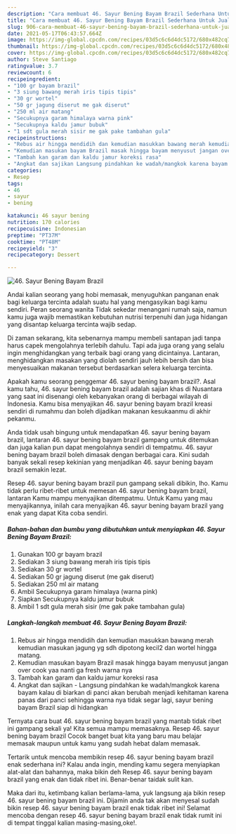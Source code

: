 ```yaml
---
description: "Cara membuat 46. Sayur Bening Bayam Brazil Sederhana Untuk Jualan"
title: "Cara membuat 46. Sayur Bening Bayam Brazil Sederhana Untuk Jualan"
slug: 906-cara-membuat-46-sayur-bening-bayam-brazil-sederhana-untuk-jualan
date: 2021-05-17T06:43:57.664Z
image: https://img-global.cpcdn.com/recipes/03d5c6c6d4dc5172/680x482cq70/46-sayur-bening-bayam-brazil-foto-resep-utama.jpg
thumbnail: https://img-global.cpcdn.com/recipes/03d5c6c6d4dc5172/680x482cq70/46-sayur-bening-bayam-brazil-foto-resep-utama.jpg
cover: https://img-global.cpcdn.com/recipes/03d5c6c6d4dc5172/680x482cq70/46-sayur-bening-bayam-brazil-foto-resep-utama.jpg
author: Steve Santiago
ratingvalue: 3.7
reviewcount: 6
recipeingredient:
- "100 gr bayam brazil"
- "3 siung bawang merah iris tipis tipis"
- "30 gr wortel"
- "50 gr jagung diserut me gak diserut"
- "250 ml air matang"
- "Secukupnya garam himalaya warna pink"
- "Secukupnya kaldu jamur bubuk"
- "1 sdt gula merah sisir me gak pake tambahan gula"
recipeinstructions:
- "Rebus air hingga mendidih dan kemudian masukkan bawang merah kemudian masukan jagung yg sdh dipotong kecil2 dan wortel hingga matang."
- "Kemudian masukan bayam Brazil masak hingga bayam menyusut jangan over cook yaa nanti ga fresh warna nya"
- "Tambah kan garam dan kaldu jamur koreksi rasa"
- "Angkat dan sajikan Langsung pindahkan ke wadah/mangkok karena bayam kalau di biarkan di panci akan berubah menjadi kehitaman karena panas dari panci sehingga warna nya tidak segar lagi, sayur bening bayam Brazil siap di hidangkan"
categories:
- Resep
tags:
- 46
- sayur
- bening

katakunci: 46 sayur bening 
nutrition: 170 calories
recipecuisine: Indonesian
preptime: "PT37M"
cooktime: "PT48M"
recipeyield: "3"
recipecategory: Dessert

---
```



![46. Sayur Bening Bayam Brazil](https://img-global.cpcdn.com/recipes/03d5c6c6d4dc5172/680x482cq70/46-sayur-bening-bayam-brazil-foto-resep-utama.jpg)

Andai kalian seorang yang hobi memasak, menyuguhkan panganan enak bagi keluarga tercinta adalah suatu hal yang mengasyikan bagi kamu sendiri. Peran seorang  wanita Tidak sekedar menangani rumah saja, namun kamu juga wajib memastikan kebutuhan nutrisi terpenuhi dan juga hidangan yang disantap keluarga tercinta wajib sedap.

Di zaman  sekarang, kita sebenarnya mampu membeli santapan jadi tanpa harus capek mengolahnya terlebih dahulu. Tapi ada juga orang yang selalu ingin menghidangkan yang terbaik bagi orang yang dicintainya. Lantaran, menghidangkan masakan yang diolah sendiri jauh lebih bersih dan bisa menyesuaikan makanan tersebut berdasarkan selera keluarga tercinta. 



Apakah kamu seorang penggemar 46. sayur bening bayam brazil?. Asal kamu tahu, 46. sayur bening bayam brazil adalah sajian khas di Nusantara yang saat ini disenangi oleh kebanyakan orang di berbagai wilayah di Indonesia. Kamu bisa menyajikan 46. sayur bening bayam brazil kreasi sendiri di rumahmu dan boleh dijadikan makanan kesukaanmu di akhir pekanmu.

Anda tidak usah bingung untuk mendapatkan 46. sayur bening bayam brazil, lantaran 46. sayur bening bayam brazil gampang untuk ditemukan dan juga kalian pun dapat mengolahnya sendiri di tempatmu. 46. sayur bening bayam brazil boleh dimasak dengan berbagai cara. Kini sudah banyak sekali resep kekinian yang menjadikan 46. sayur bening bayam brazil semakin lezat.

Resep 46. sayur bening bayam brazil pun gampang sekali dibikin, lho. Kamu tidak perlu ribet-ribet untuk memesan 46. sayur bening bayam brazil, lantaran Kamu mampu menyajikan ditempatmu. Untuk Kamu yang mau menyajikannya, inilah cara menyajikan 46. sayur bening bayam brazil yang enak yang dapat Kita coba sendiri.

<!--inarticleads1-->

##### Bahan-bahan dan bumbu yang dibutuhkan untuk menyiapkan 46. Sayur Bening Bayam Brazil:

1. Gunakan 100 gr bayam brazil
1. Sediakan 3 siung bawang merah iris tipis tipis
1. Sediakan 30 gr wortel
1. Sediakan 50 gr jagung diserut (me gak diserut)
1. Sediakan 250 ml air matang
1. Ambil Secukupnya garam himalaya (warna pink)
1. Siapkan Secukupnya kaldu jamur bubuk
1. Ambil 1 sdt gula merah sisir (me gak pake tambahan gula)




<!--inarticleads2-->

##### Langkah-langkah membuat 46. Sayur Bening Bayam Brazil:

1. Rebus air hingga mendidih dan kemudian masukkan bawang merah kemudian masukan jagung yg sdh dipotong kecil2 dan wortel hingga matang.
1. Kemudian masukan bayam Brazil masak hingga bayam menyusut jangan over cook yaa nanti ga fresh warna nya
1. Tambah kan garam dan kaldu jamur koreksi rasa
1. Angkat dan sajikan - Langsung pindahkan ke wadah/mangkok karena bayam kalau di biarkan di panci akan berubah menjadi kehitaman karena panas dari panci sehingga warna nya tidak segar lagi, sayur bening bayam Brazil siap di hidangkan




Ternyata cara buat 46. sayur bening bayam brazil yang mantab tidak ribet ini gampang sekali ya! Kita semua mampu memasaknya. Resep 46. sayur bening bayam brazil Cocok banget buat kita yang baru mau belajar memasak maupun untuk kamu yang sudah hebat dalam memasak.

Tertarik untuk mencoba membikin resep 46. sayur bening bayam brazil enak sederhana ini? Kalau anda ingin, mending kamu segera menyiapkan alat-alat dan bahannya, maka bikin deh Resep 46. sayur bening bayam brazil yang enak dan tidak ribet ini. Benar-benar taidak sulit kan. 

Maka dari itu, ketimbang kalian berlama-lama, yuk langsung aja bikin resep 46. sayur bening bayam brazil ini. Dijamin anda tak akan menyesal sudah bikin resep 46. sayur bening bayam brazil enak tidak ribet ini! Selamat mencoba dengan resep 46. sayur bening bayam brazil enak tidak rumit ini di tempat tinggal kalian masing-masing,oke!.

